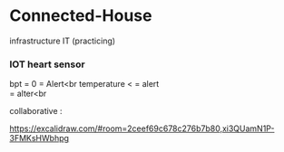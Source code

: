 # Connected-House
infrastructure IT (practicing)




### IOT heart sensor

bpt = 0 = Alert<br
temperature < = alert<br
temperature > = alter<br

collaborative : <br>

https://excalidraw.com/#room=2ceef69c678c276b7b80,xi3QUamN1P-3FMKsHWbhpg

<!--end-->
